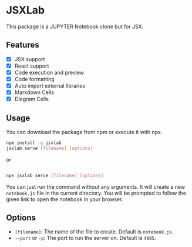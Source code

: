 # JSXLab

This package is a JUPYTER Notebook clone but for JSX.

## Features

- [x] JSX support
- [x] React support
- [x] Code execution and preview
- [x] Code formatting
- [x] Auto import external libraries
- [x] Markdown Cells
- [x] Diagram Cells

## Usage

You can download the package from npm or execute it with npx.

```bash
npm install -g jsxlab
jsxlab serve [filename] [options]
```

or

```bash

npx jsxlab serve [filename] [options]
```

You can just run the command without any arguments. It will create a new `notebook.js` file in the current directory. You will be prompted to follow the given link to open the notebook in your browser.

## Options

- `[filename]`: The name of the file to create. Default is `notebook.js`.
- `--port` or `-p`: The port to run the server on. Default is `4005`.
